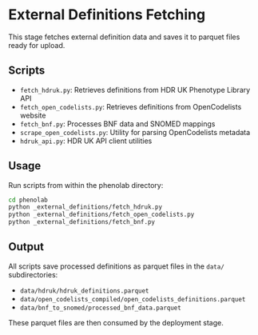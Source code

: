 # External Definitions Fetching

This stage fetches external definition data and saves it to parquet files ready for upload.

## Scripts

- `fetch_hdruk.py`: Retrieves definitions from HDR UK Phenotype Library API
- `fetch_open_codelists.py`: Retrieves definitions from OpenCodelists website
- `fetch_bnf.py`: Processes BNF data and SNOMED mappings
- `scrape_open_codelists.py`: Utility for parsing OpenCodelists metadata
- `hdruk_api.py`: HDR UK API client utilities

## Usage

Run scripts from within the phenolab directory:

```bash
cd phenolab
python _external_definitions/fetch_hdruk.py
python _external_definitions/fetch_open_codelists.py
python _external_definitions/fetch_bnf.py
```

## Output

All scripts save processed definitions as parquet files in the `data/` subdirectories:
- `data/hdruk/hdruk_definitions.parquet`
- `data/open_codelists_compiled/open_codelists_definitions.parquet`
- `data/bnf_to_snomed/processed_bnf_data.parquet`

These parquet files are then consumed by the deployment stage.
